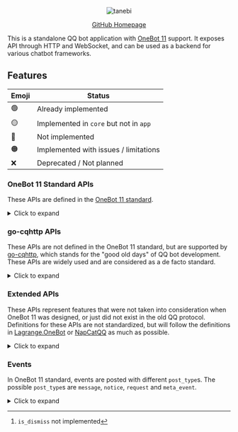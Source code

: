 <div align="center">

![tanebi](https://socialify.git.ci/tanebijs/tanebi/image?description=1&font=Bitter&forks=1&issues=1&language=1&name=1&owner=1&pulls=1&stargazers=1&theme=Light)

[GitHub Homepage](https://github.com/tanebijs/tanebi)

</div>

This is a standalone QQ bot application with [OneBot 11](https://github.com/botuniverse/onebot-11) support. It exposes API through HTTP and WebSocket, and can be used as a backend for various chatbot frameworks.

## Features

| Emoji | Status                                 |
| ----- | -------------------------------------- |
| 🟢    | Already implemented                    |
| 🟡    | Implemented in `core` but not in `app` |
| 🔴    | Not implemented                        |
| 🟠    | Implemented with issues / limitations  |
| ❌    | Deprecated / Not planned               |

### OneBot 11 Standard APIs

These APIs are defined in the [OneBot 11 standard](https://github.com/botuniverse/onebot-11/blob/master/api/public.md).

<details>
<summary> Click to expand </summary>

| API                       | Status |
| ------------------------- | ------ |
| `send_private_msg`        | 🟢     |
| `send_group_msg`          | 🟢     |
| `send_msg`                | 🟢     |
| `delete_msg`              | 🟢     |
| `get_msg`                 | 🟢     |
| `get_forward_msg`         | 🟢     |
| `send_like`               | 🟢     |
| `set_group_kick`          | 🟢     |
| `set_group_ban`           | 🟢     |
| `set_group_anonymous_ban` | ❌     |
| `set_group_whole_ban`     | 🟢     |
| `set_group_admin`         | 🟢     |
| `set_group_anonymous`     | ❌     |
| `set_group_card`          | 🟢     |
| `set_group_name`          | 🟢     |
| `set_group_leave`         | 🟠[^1] |
| `set_group_special_title` | 🟢     |
| `set_friend_add_request`  | 🟡     |
| `set_group_add_request`   | 🟡     |
| `get_login_info`          | 🟢     |
| `get_stranger_info`       | 🟢     |
| `get_friend_list`         | 🟢     |
| `get_group_info`          | 🟢     |
| `get_group_list`          | 🟢     |
| `get_group_member_info`   | 🟢     |
| `get_group_member_list`   | 🟢     |
| `get_group_honor_info`    | 🔴     |
| `get_cookies`             | 🔴     |
| `get_csrf_token`          | 🔴     |
| `get_credentials`         | 🔴     |
| `get_record`              | ❌     |
| `get_image`               | ❌     |
| `can_send_image`          | 🟢     |
| `can_send_record`         | 🟢     |
| `get_status`              | 🟢     |
| `get_version_info`        | 🟢     |
| `set_restart`             | ❌     |
| `clean_cache`             | 🔴     |
| `.handle_quick_operation` | 🟡     |

[^1]: `is_dismiss` not implemented

</details>

### go-cqhttp APIs

These APIs are not defined in the OneBot 11 standard, but are supported by [go-cqhttp](https://docs.go-cqhttp.org/), which stands for the "good old days" of QQ bot development. These APIs are widely used and are considered as a de facto standard.

<details>
<summary> Click to expand </summary>

| API                          | Status |
| ---------------------------- | ------ |
| `set_qq_profile`             | 🔴     |
| `get_online_clients`         | 🔴     |
| `delete_friend`              | 🔴     |
| `mark_msg_as_read`           | 🔴     |
| `send_group_forward_msg`     | 🟢     |
| `send_private_forward_msg`   | 🟢     |
| `get_group_msg_history`      | 🔴     |
| `ocr_image`                  | 🔴     |
| `get_group_system_msg`       | 🔴     |
| `get_essence_msg_list`       | 🔴     |
| `get_group_at_all_remain`    | 🔴     |
| `set_group_portrait`         | 🔴     |
| `set_essence_msg`            | 🔴     |
| `delete_essence_msg`         | 🔴     |
| `send_group_notice`          | 🔴     |
| `get_group_notice`           | 🔴     |
| `upload_group_file`          | 🔴     |
| `delete_group_file`          | 🔴     |
| `create_group_file_folder`   | 🔴     |
| `delete_group_folder`        | 🔴     |
| `get_group_file_system_info` | 🔴     |
| `get_group_root_files`       | 🔴     |
| `get_group_files_by_folder`  | 🔴     |
| `get_group_file_url`         | 🔴     |
| `upload_private_file`        | 🔴     |
| `download_file`              | 🔴     |
| `check_url_safely` [sic]     | 🔴     |

</details>

### Extended APIs

These APIs represent features that were not taken into consideration when OneBot 11 was designed, or just did not exist in the old QQ protocol. Definitions for these APIs are not standardized, but will follow the definitions in [Lagrange.OneBot](https://lagrange-onebot.apifox.cn/) or [NapCatQQ](https://napcat.apifox.cn/) as much as possible.

<details>
<summary> Click to expand </summary>

| API                        | Status |
| -------------------------- | ------ |
| `set_msg_emoji_like`       | 🟡     |
| `send_forward_msg`         | 🟢     |
| `mark_private_msg_as_read` | 🔴     |
| `mark_group_msg_as_read`   | 🔴     |
| `get_friend_msg_history`   | 🔴     |
| `send_poke`                | 🟢     |
| `friend_poke`              | 🟢     |
| `group_poke`               | 🟢     |
| `get_ai_record`            | 🔴     |
| `get_ai_characters`        | 🔴     |
| `send_group_ai_record`     | 🔴     |
| `get_clientkey`            | 🔴     |
| `translate_en2zh`          | 🔴     |

</details>

### Events

In OneBot 11 standard, events are posted with different `post_type`s. The possible `post_type`s are `message`, `notice`, `request` and `meta_event`.

<details>
<summary> Click to expand </summary>

| Message Type | Status |
| ------------ | ------ |
| `private`    | 🟢     |
| `group`      | 🟢     |

| Notice Type              | Status |
| ------------------------ | ------ |
| `group_upload`           | 🔴     |
| `group_admin`            | 🟡     |
| `group_decrease`         | 🟡     |
| `group_increase`         | 🟡     |
| `group_ban`              | 🟡     |
| `friend_add`             | 🔴     |
| `group_recall`           | 🟡     |
| `friend_recall`          | 🟡     |
| `notify` -> `poke`       | 🟡     |
| `notify` -> `lucky_king` | 🔴     |
| `notify` -> `honor`      | 🔴     |

| Request Type        | Status |
| ------------------- | ------ |
| `friend`            | 🟡     |
| `group` -> `add`    | 🟡     |
| `group` -> `invite` | 🟡     |

| Meta Event Type | Status |
| --------------- | ------ |
| `lifecycle`     | 🔴     |
| `heartbeat`     | 🔴     |

</details>
